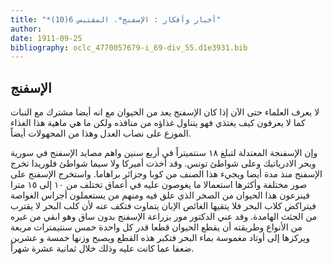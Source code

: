 ```yaml
---
title: "*أخبار وأفكار : الإسفنج*. المقتبس 6(10)"
author: 
date: 1911-09-25
bibliography: oclc_4770057679-i_69-div_55.d1e3931.bib
---
```




##  الإسفنج 


 لا يعرف العلماء حتى الآن إذا كان الإسفنج يعد من الحيوان مع انه أيضا مشترك مع النبات كما لا يعرفون كيف يغتذي فهو يتناول غذاؤه من منافذه ولكن ما هي ماهية هذا الغذاء الموزع على نصاب العدل وهذا من المجهولات أيضاً. 

 وإن الإسفنجة المعتدلة لتبلغ  ١٨  سنتميتراً في  أربع  سنين واهم مصايد الإسفنج في سورية وبحر الادرياتيك وعلى شواطئ تونس. وقد أخذت أميركا ولا سيما شواطئ فلوريدا تخرج الإسفنج منذ مدة أيضا ويجيء هذا الصنف من كوبا وجزائر براهاما. واستخرج الإسفنج على صور مختلفة وأكثرها استعمالا ما يغوصون عليه في أعماق تختلف من  ١٠  إلى  ١٥  مترا فينزعون هذا الحيوان من الصخر الذي علق فيه ومنهم من يستعملون أجراس الغواصة فيتراكض كلاب البحر فلا يتقيها الغائص الإبان يتماوت فتكف عنه لأن كلب البحر لا يقترب من الجثث الهامدة. وقد عني الدكتور مور بزراعة الإسفنج بدون ساق وهو ابقي من غيره من الأنواع وطريقته أن يقطع الحيوان قطعا قدر كل واحدة  خمس  سنتيمترات مربعة ويركزها إلى أوتاد مغموسة بماء البحر فتكبر هذه القطع ويصبح وزنها  خمسة  و  عشرين  ضعفا عما كانت عليه وذلك خلال  ثمانية  عشرة  شهراً. 
